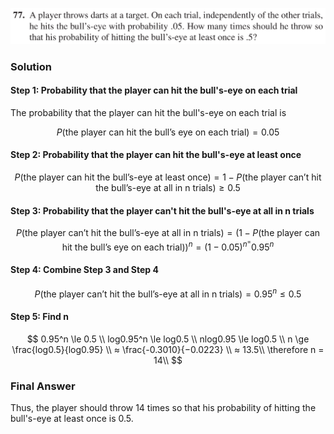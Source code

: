 ![Ch1_77](./IMG_EE4EC6FFF355-1.jpeg)
### Solution

#### Step 1: Probability that the player can hit the bull's-eye on each trial
The probability that the player can hit the bull's-eye on each trial is

$$
P(\text{the player can hit the bull's eye on each trial}) = 0.05
$$

#### Step 2: Probability that the player can hit the bull's-eye at least once

$$
P(\text{the player can hit the bull's-eye at least once}) = 1 - P(\text{the player can't hit the bull's-eye at all in n trials}) \ge 0.5
$$

#### Step 3: Probability that the player can't hit the bull's-eye at all in n trials

$$
P(\text{the player can't hit the bull's-eye at all in n trials}) = ( 1 - P(\text{the player can hit the bull's eye on each trial}))^n = (1-0.05)^n^ = 0.95^n
$$

#### Step 4: Combine Step 3 and Step 4

$$
P(\text{the player can't hit the bull's-eye at all in n trials}) = 0.95^n \le 0.5
$$

#### Step 5: Find n

$$
0.95^n \le 0.5 \\
log0.95^n \le log0.5 \\
nlog0.95 \le log0.5 \\
n \ge \frac{log0.5}{log0.95} \\
  ≈ \frac{-0.3010}{−0.0223} \\
  ≈ 13.5\\
\therefore n = 14\\
$$

### Final Answer
Thus, the player should throw 14 times so that his probability of hitting the bull's-eye at least once is 0.5.
